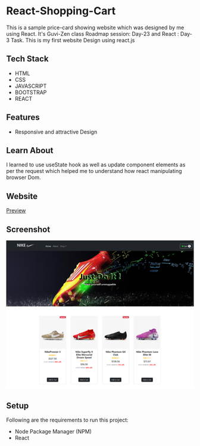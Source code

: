 # React-Shopping-Cart
<p>This is a sample price-card showing website which was designed by me using React. It's Guvi-Zen class Roadmap session: Day-23 and React : Day-3 Task. This is my first website Design using react.js</p>

## Tech Stack
<ul>
  <li>HTML</li>
  <li>CSS</li>
  <li>JAVASCRIPT</li>
  <li>BOOTSTRAP</li>
  <li>REACT</li>
</ul>

## Features
<ul>
  <li>Responsive and attractive Design</li>
</ul>

## Learn About
<p>I learned to use useState hook as well as update component elements as per the request which helped me to understand how react manipulating browser Dom.</p>



## Website
<a href="https://react-shopping-cart-fsd.netlify.app/" target="_blank">Preview</a>

## Screenshot
<img src="https://github.com/shaikabdulcader/React-shopping-cart/blob/master/public/images/Screenshot%202024-01-23%20072121.png?raw=true">
<img src="https://github.com/shaikabdulcader/React-shopping-cart/blob/master/public/images/Screenshot%202024-01-23%20073543.png?raw=true">

## Setup
<p>Following are the requirements to run this project:</p>
<ul>
  <li>Node Package Manager (NPM)</li>
  <li>React</li>
</ul>
